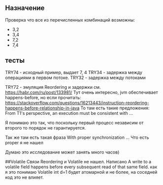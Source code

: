  ## Назначение
 Проверка что все из перечисленных комбинаций возможны:
 - 3,2
 - 3,4
 - 7,2
 - 7,4

## тесты

TRY74 - исходный пример, выдает 7, 4
TRY34 - задержка между операциями в первом потоке.
TRY32 - задержка между потоками

TRY72 - эмуляция Reordering и задержки см. https://habr.com/ru/post/133981/
Тут очень интересно, jvm обеспечивает happens-before, но если прочитать:  
https://stackoverflow.com/questions/16213443/instruction-reordering-happens-before-relationship-in-java
То там есть такие предложения: From T1's perspective, an execution must be consistent with ...

Я понимаю это так, что поскольку первый процесс независим от второго то порядок не гарантируется.

Так же там есть такая фраза  With proper synchronization ... Что есть proper я не нашел 

Думаю это исследование может занять много часов)


##Volatile
Связи Reordering и Volatile не нашел. Написано A write to a volatile field happens before every subsequent read of that same field.
как я это понимаю Volatile int d=1 будет атомарной и не более, на соседней код это не влияет.